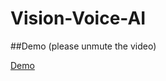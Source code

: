 # Vision-Voice-AI
##Demo (please unmute the video)

[Demo](https://github.com/HasShahsan/Vision-Voice-AI/assets/125413637/b2c16cc5-15a0-42f3-9789-b6934b1fe0e0)

